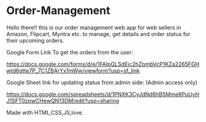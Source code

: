 # Order-Management

Hello there!! this is our order management web app for web sellers in Amazon, Flipcart, Myntra etc. to manage, get details and order status for their upcoming orders. 

Google Form Link To get the orders from the user:

https://docs.google.com/forms/d/e/1FAIpQLSdEjc2hZpmbVcP1KZa2265FGHwtd6qtte7P_7C1ZBArYx1mWw/viewform?usp=sf_link

Google Sheet link for updating status from admin side: (Admin access only)

https://docs.google.com/spreadsheets/d/1PNXK3CyJdNd6hB5Mme8PuUyHJ1SFT0zpwCHewQN13DM/edit?usp=sharing


Made with HTML,CSS,JS,love.

